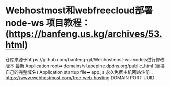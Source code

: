 # Webhostmost和webfreecloud部署 node-ws 项目教程： (https://banfeng.us.kg/archives/53.html)
仓库来源于https://github.com/banfeng-git/Webhostmost-ws-nodejs进行修改
版本 最新
Application root➡ domains/vl.apepine.dpdns.org/public_html (替换自己的完整域名)
Application startup file➡ app.js
永久免费主机网站注册：https://www.webhostmost.com/free-web-hosting
DOMAIN
PORT
UUID
